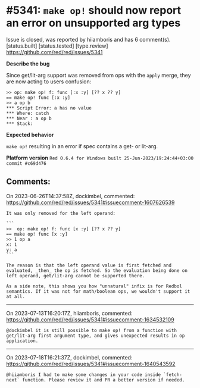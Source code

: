 
#5341: `make op!` should now report an error on unsupported arg types
================================================================================
Issue is closed, was reported by hiiamboris and has 6 comment(s).
[status.built] [status.tested] [type.review]
<https://github.com/red/red/issues/5341>

**Describe the bug**

Since get/lit-arg support was removed from ops with the `apply` merge, they are now acting to users confusion:
```
>> op: make op! f: func [:x :y] [?? x ?? y]
== make op! func [:x :y]
>> a op b
*** Script Error: a has no value
*** Where: catch
*** Near : a op b
*** Stack:  
```

**Expected behavior**

`make op!` resulting in an error if spec contains a get- or lit-arg.

**Platform version**
`Red 0.6.4 for Windows built 25-Jun-2023/19:24:44+03:00  commit #c69d476`


Comments:
--------------------------------------------------------------------------------

On 2023-06-26T14:37:58Z, dockimbel, commented:
<https://github.com/red/red/issues/5341#issuecomment-1607626539>

    It was only removed for the left operand:
    
    ```
    >>  op: make op! f: func [x :y] [?? x ?? y]
    == make op! func [x :y]
    >> 1 op a
    x: 1
    y: a
    ```
    
    The reason is that the left operand value is first fetched and evaluated, _then_ the op is fetched. So the evaluation being done on left operand, get/lit-arg cannot be supported there. 
    
    As a side note, this shows you how "unnatural" infix is for Redbol semantics. If it was not for math/boolean ops, we wouldn't support it at all.

--------------------------------------------------------------------------------

On 2023-07-13T16:20:17Z, hiiamboris, commented:
<https://github.com/red/red/issues/5341#issuecomment-1634532109>

    @dockimbel it is still possible to make op! from a function with get/lit-arg first argument type, and gives unexpected results in op application.

--------------------------------------------------------------------------------

On 2023-07-18T16:21:37Z, dockimbel, commented:
<https://github.com/red/red/issues/5341#issuecomment-1640543592>

    @hiiamboris I had to make some changes in your code inside `fetch-next` function. Please review it and PR a better version if needed.

